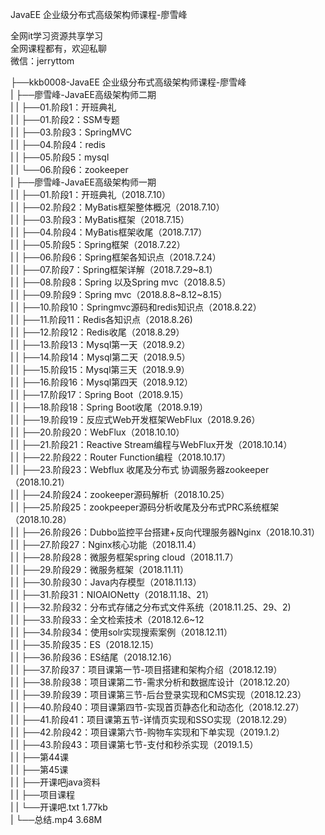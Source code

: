 JavaEE 企业级分布式高级架构师课程-廖雪峰

全网it学习资源共享学习<br>全网课程都有，欢迎私聊<br>微信：jerryttom<br>

├──kkb0008-JavaEE 企业级分布式高级架构师课程-廖雪峰<br> | ├──廖雪峰-JavaEE高级架构师二期<br> | | ├──01.阶段1：开班典礼<br> | | ├──01.阶段2：SSM专题<br> | | ├──03.阶段3：SpringMVC<br> | | ├──04.阶段4：redis<br> | | ├──05.阶段5：mysql<br> | | └──06.阶段6：zookeeper<br> | ├──廖雪峰-JavaEE高级架构师一期<br> | | ├──01.阶段1：开班典礼（2018.7.10）<br> | | ├──02.阶段2：MyBatis框架整体概况（2018.7.10）<br> | | ├──03.阶段3：MyBatis框架（2018.7.15）<br> | | ├──04.阶段4：MyBatis框架收尾（2018.7.17）<br> | | ├──05.阶段5：Spring框架（2018.7.22）<br> | | ├──06.阶段6：Spring框架各知识点（2018.7.24）<br> | | ├──07.阶段7：Spring框架详解（2018.7.29~8.1）<br> | | ├──08.阶段8：Spring 以及Spring mvc（2018.8.5）<br> | | ├──09.阶段9：Spring mvc（2018.8.8~8.12~8.15）<br> | | ├──10.阶段10：Springmvc源码和redis知识点（2018.8.22）<br> | | ├──11.阶段11：Redis各知识点（2018.8.26)<br> | | ├──12.阶段12：Redis收尾（2018.8.29）<br> | | ├──13.阶段13：Mysql第一天（2018.9.2）<br> | | ├──14.阶段14：Mysql第二天（2018.9.5）<br> | | ├──15.阶段15：Mysql第三天（2018.9.9）<br> | | ├──16.阶段16：Mysql第四天（2018.9.12）<br> | | ├──17.阶段17：Spring Boot（2018.9.15）<br> | | ├──18.阶段18：Spring Boot收尾（2018.9.19）<br> | | ├──19.阶段19：反应式Web开发框架WebFlux（2018.9.26）<br> | | ├──20.阶段20：WebFlux（2018.10.10）<br> | | ├──21.阶段21：Reactive Stream编程与WebFlux开发（2018.10.14）<br> | | ├──22.阶段22：Router Function编程（2018.10.17）<br> | | ├──23.阶段23：Webflux 收尾及分布式 协调服务器zookeeper（2018.10.21）<br> | | ├──24.阶段24：zookeeper源码解析（2018.10.25）<br> | | ├──25.阶段25：zookpeeper源码分析收尾及分布式PRC系统框架（2018.10.28）<br> | | ├──26.阶段26：Dubbo监控平台搭建+反向代理服务器Nginx（2018.10.31）<br> | | ├──27.阶段27：Nginx核心功能（2018.11.4）<br> | | ├──28.阶段28：微服务框架spring cloud（2018.11.7）<br> | | ├──29.阶段29：微服务框架（2018.11.11）<br> | | ├──30.阶段30：Java内存模型（2018.11.13）<br> | | ├──31.阶段31：NIOAIONetty（2018.11.18、21）<br> | | ├──32.阶段32：分布式存储之分布式文件系统（2018.11.25、29、2)<br> | | ├──33.阶段33：全文检索技术（2018.12.6~12<br> | | ├──34.阶段34：使用solr实现搜索案例（2018.12.11）<br> | | ├──35.阶段35：ES（2018.12.15）<br> | | ├──36.阶段36：ES结尾（2018.12.16）<br> | | ├──37.阶段37：项目课第一节-项目搭建和架构介绍（2018.12.19）<br> | | ├──38.阶段38：项目课第二节-需求分析和数据库设计（2018.12.20）<br> | | ├──39.阶段39：项目课第三节-后台登录实现和CMS实现（2018.12.23）<br> | | ├──40.阶段40：项目课第四节-实现首页静态化和动态化（2018.12.27）<br> | | ├──41.阶段41：项目课第五节-详情页实现和SSO实现（2018.12.29）<br> | | ├──42.阶段42：项目课第六节-购物车实现和下单实现（2019.1.2）<br> | | ├──43.阶段43：项目课第七节-支付和秒杀实现（2019.1.5）<br> | | ├──第44课<br> | | ├──第45课<br> | | ├──开课吧java资料<br> | | ├──项目课程<br> | | └──开课吧.txt 1.77kb<br> | └──总结.mp4 3.68M
